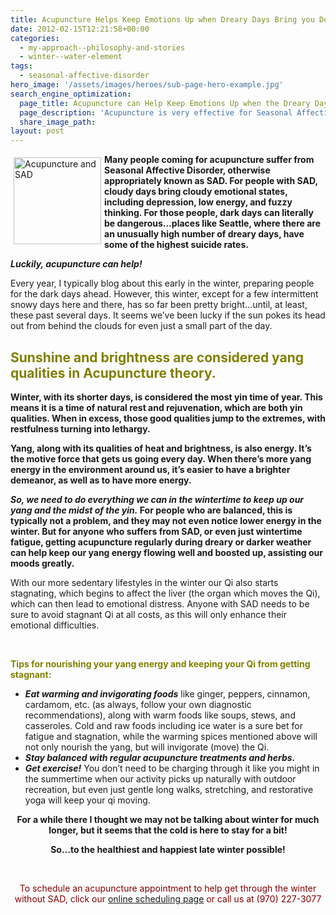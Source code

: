 ```yaml
---
title: Acupuncture Helps Keep Emotions Up when Dreary Days Bring you Down
date: 2012-02-15T12:21:58+00:00
categories:
  - my-approach--philosophy-and-stories
  - winter--water-element
tags:
  - seasonal-affective-disorder
hero_image: '/assets/images/heroes/sub-page-hero-example.jpg'
search_engine_optimization:
  page_title: Acupuncture can Help Keep Emotions Up when the Dreary Days Come
  page_description: 'Acupuncture is very effective for Seasonal Affective Disorder, otherwise appropriately known as SAD. Schedule appointments when shorter days hit. '
  share_image_path:
layout: post
---
```

<img src="https://origin.ih.constantcontact.com/fs085/1102844965003/img/102.jpg" alt="Acupuncture and SAD" width="140" height="139" align="left" border="0" hspace="5" vspace="5" />

**Many people coming for acupuncture suffer from Seasonal Affective Disorder, otherwise appropriately known as SAD. For people with SAD, cloudy days bring cloudy emotional states, including depression, low energy, and fuzzy thinking. For those people, dark days can literally be dangerous&#8230;places like Seattle, where there are an unusually high number of dreary days, have some of the highest suicide rates.** 

**_Luckily, acupuncture can help!_**

Every year, I typically blog about this early in the winter, preparing people for the dark days ahead. However, this winter, except for a few intermittent snowy days here and there, has so far been pretty bright&#8230;until, at least, these past several days. It seems we&#8217;ve been lucky if the sun pokes its head out from behind the clouds for even just a small part of the day.

## **<span style="color: #808000;">Sunshine and brightness are considered yang qualities in Acupuncture theory.</span>** 

**Winter, with its shorter days, is considered the most yin time of year. This means it is a time of natural rest and rejuvenation, which are both yin qualities. When in excess, those good qualities jump to the extremes, with restfulness turning into lethargy.**

**Yang, along with its qualities of heat and brightness, is also energy. It&#8217;s the motive force that gets us going every day. When there&#8217;s more yang energy in the environment around us, it&#8217;s easier to have a brighter demeanor, as well as to have more energy.**

**_So, we need to do everything we can in the wintertime to keep up our yang and the midst of the yin._ For people who are balanced, this is typically not a problem, and they may not even notice lower energy in the winter. But for anyone who suffers from SAD, or even just wintertime fatigue, getting acupuncture regularly during dreary or darker weather can help keep our yang energy flowing well and boosted up, assisting our moods greatly.**

With our more sedentary lifestyles in the winter our Qi also starts stagnating, which begins to affect the liver (the organ which moves the Qi), which can then lead to emotional distress. Anyone with SAD needs to be sure to avoid stagnant Qi at all costs, as this will only enhance their emotional difficulties.

&nbsp;

<span style="color: #808000;"><strong>Tips for nourishing your yang energy and keeping your Qi from getting stagnant:</strong></span>

  * _**Eat warming and invigorating foods**_ like ginger, peppers, cinnamon, cardamom, etc. (as always, follow your own diagnostic recommendations), along with warm foods like soups, stews, and casseroles. Cold and raw foods including ice water is a sure bet for fatigue and stagnation, while the warming spices mentioned above will not only nourish the yang, but will invigorate (move) the Qi.
  * _**Stay balanced with regular acupuncture treatments and herbs.**_
  * _**Get exercise!**_ You don&#8217;t need to be charging through it like you might in the summertime when our activity picks up naturally with outdoor recreation, but even just gentle long walks, stretching, and restorative yoga will keep your qi moving.

<p style="text-align: center;">
  <strong>For a while there I thought we may not be talking about winter for much longer, but it seems that the cold is here to stay for a bit!</strong>
</p>

<p style="text-align: center;">
  <strong>So&#8230;to the healthiest and happiest late winter possible!</strong>
</p>

&nbsp;

<p style="text-align: center;">
  <span style="color: #800000;">To schedule an acupuncture appointment to help get through the winter without SAD, click our <a href="http://www.wisdomwaysacupuncture.com/acupuncture-appointment-scheduling/">online scheduling page</a> or call us at (970) 227-3077</span>
</p>